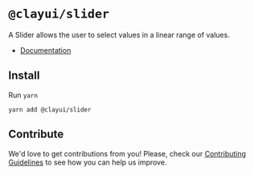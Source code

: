 # `@clayui/slider`

A Slider allows the user to select values in a linear range of values.

-   [Documentation](https://clayui.com/docs/components/slider.html)

## Install

Run `yarn`

```shell
yarn add @clayui/slider
```

## Contribute

We'd love to get contributions from you! Please, check our [Contributing Guidelines](https://github.com/liferay/clay/blob/master/CONTRIBUTING.md) to see how you can help us improve.
